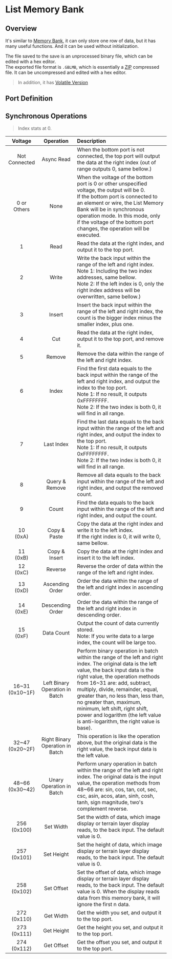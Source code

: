 <script setup lang="ts">
import ElectricConnection from "../../../components/ElectricElement/ElectricConnection";
import ElectricConnectorType from "../../../components/ElectricElement/ElectricConnectorType";
import ElectricConnectorDirection from "../../../components/ElectricElement/ElectricConnectorDirection";
import ElectricConnectionDisplayMode from "../../../components/ElectricElement/ElectricConnectionDisplayMode";
import IOPort from "../../../components/ElectricElement/IOPort";
import ElectricElement from "../../../components/ElectricElement/ElectricElement.vue";

let connections = [
    new ElectricConnection(ElectricConnectorDirection.Top, ElectricConnectorType.Output, ElectricConnectionDisplayMode.Hide, [
        new IOPort(1, 32, "Output Data / Result", ""),
    ], false, true),
    new ElectricConnection(ElectricConnectorDirection.Right, ElectricConnectorType.Input, ElectricConnectionDisplayMode.Hide, [
        new IOPort(1, 32, "Right Index", "")
    ], false, true),
        new ElectricConnection(ElectricConnectorDirection.Bottom, ElectricConnectorType.Input, ElectricConnectionDisplayMode.Hide, [
        new IOPort(1, 32, "Synchronous Operations, details is in the table below.", "")
    ], false, true),
    new ElectricConnection(ElectricConnectorDirection.Left, ElectricConnectorType.Input, ElectricConnectionDisplayMode.Hide, [
        new IOPort(1, 32, "Left Index", "")
    ], false, true),
        new ElectricConnection(ElectricConnectorDirection.In, ElectricConnectorType.Input, ElectricConnectionDisplayMode.Hide, [
        new IOPort(1, 32, "Input Data", ""),
    ], false, true)
];
</script>

# List Memory Bank <Badge text="v1.0" type="info"/>

## Overview

It's similar to [Memory Bank](../../base/shift/memory_bank), it can only store one row of data, but it has many useful functions. And it can be used without initialization.

The file saved to the save is an unprocessed binary file, which can be edited with a hex editor.  
The exported file format is `.GBLMB`, which is essentially a [ZIP](https://support.pkware.com/pkzip/appnote) compressed file. It can be uncompressed and edited with a hex editor.

> In addition, it has [Volatile Version](volatile_memory_banks#volatile-list-memory-bank)

## Port Definition

<ElectricElement imgAltPrefix="List Memory Bank" :connections="connections" imgSrc="/images/expand/memory_banks/GVListMemoryBankBlock.webp"/>

## Synchronous Operations

> Index stats at 0.

|        Voltage        |            Operation            | Description                                                                                                                                                                                                                                                                                                                                                                                                                                |
|:---------------------:|:-------------------------------:|:-------------------------------------------------------------------------------------------------------------------------------------------------------------------------------------------------------------------------------------------------------------------------------------------------------------------------------------------------------------------------------------------------------------------------------------------|
|     Not Connected     |           Async Read            | When the bottom port is not connected, the top port will output the data at the right index (out of range outputs 0, same bellow.)                                                                                                                                                                                                                                                                                                         |
|    0 or<br/>Others    |              None               | When the voltage of the bottom port is 0 or other unspecified voltage, the output will be 0.<br/>If the bottom port is connected to an element or wire, the List Memory Bank will be in synchronous operation mode. In this mode, only if the voltage of the bottom port changes, the operation will be executed.                                                                                                                          |
|           1           |              Read               | Read the data at the right index, and output it to the top port.                                                                                                                                                                                                                                                                                                                                                                           |
|           2           |              Write              | Write the back input within the range of the left and right index.<br/>Note 1: Including the two index addresses, same bellow.<br/>Note 2: If the left index is 0, only the right index address will be overwritten, same bellow.)                                                                                                                                                                                                         |
|           3           |             Insert              | Insert the back input within the range of the left and right index, the count is the bigger index minus the smaller index, plus one.                                                                                                                                                                                                                                                                                                       |
|           4           |               Cut               | Read the data at the right index, output it to the top port, and remove it.                                                                                                                                                                                                                                                                                                                                                                |
|           5           |             Remove              | Remove the data within the range of the left and right index.                                                                                                                                                                                                                                                                                                                                                                              |
|           6           |              Index              | Find the first data equals to the back input within the range of the left and right index, and output the index to the top port.<br/>Note 1: If no result, it outputs 0xFFFFFFFF.<br/>Note 2: If the two index is both 0, it will find in all range.                                                                                                                                                                                       |
|           7           |           Last Index            | Find the last data equals to the back input within the range of the left and right index, and output the index to the top port.<br/>Note 1: If no result, it outputs 0xFFFFFFFF.<br/>Note 2: If the two index is both 0, it will find in all range.                                                                                                                                                                                        |
|           8           |         Query & Remove          | Remove all data equals to the back input within the range of the left and right index, and output the removed count.                                                                                                                                                                                                                                                                                                                       |
|           9           |              Count              | Find the data equals to the back input within the range of the left and right index, and output the count.                                                                                                                                                                                                                                                                                                                                 |
|     10<br/>(0xA)      |          Copy & Paste           | Copy the data at the right index and write it to the left index.<br/>If the right index is 0, it will write 0, same bellow.                                                                                                                                                                                                                                                                                                                |
|     11<br/>(0xB)      |          Copy & Insert          | Copy the data at the right index and insert it to the left index.                                                                                                                                                                                                                                                                                                                                                                          |
|     12<br/>(0xC)      |             Reverse             | Reverse the order of data within the range of the left and right index.                                                                                                                                                                                                                                                                                                                                                                    |
|     13<br/>(0xD)      |         Ascending Order         | Order the data within the range of the left and right index in ascending order.                                                                                                                                                                                                                                                                                                                                                            |
|     14<br/>(0xE)      |        Descending Order         | Order the data within the range of the left and right index in descending order.                                                                                                                                                                                                                                                                                                                                                           |
|     15<br/>(0xF)      |           Data Count            | Output the count of data currently stored.<br/>Note: If you write data to a large index, the count will be large too.                                                                                                                                                                                                                                                                                                                      |
| 16\~31<br/>(0x10\~1F) | Left Binary Operation in Batch  | Perform binary operation in batch within the range of the left and right index. The original data is the left value, the back input data is the right value, the operation methods from 16\~31 are: add, subtract, multiply, divide, remainder, equal, greater than, no less than, less than, no greater than, maximum, minimum, left shift, right shift, power and logarithm (the left value is anti-logarithm, the right value is base). |
| 32\~47<br/>(0x20\~2F) | Right Binary Operation in Batch | This operation is like the operation above, but the original data is the right value, the back input data is the left value.                                                                                                                                                                                                                                                                                                               |
| 48\~66<br/>(0x30\~42) |    Unary Operation in Batch     | Perform unary operation in batch within the range of the left and right index. The original data is the input value, the operation methods from 48\~66 are: sin, cos, tan, cot, sec, csc, asin, acos, atan, sinh, cosh, tanh, sign magnitude, two's complement reverse.                                                                                                                                                                    |
|    256<br/>(0x100)    |            Set Width            | Set the width of data, which image display or terrain layer display reads, to the back input. The default value is 0.                                                                                                                                                                                                                                                                                                                      |
|    257<br/>(0x101)    |           Set Height            | Set the height of data, which image display or terrain layer display reads, to the back input. The default value is 0.                                                                                                                                                                                                                                                                                                                     |
|    258<br/>(0x102)    |           Set Offset            | Set the offset of data, which image display or terrain layer display reads, to the back input. The default value is 0. When the display reads data from this memory bank, it will ignore the first n data.                                                                                                                                                                                                                                 |
|    272<br/>(0x110)    |            Get Width            | Get the width you set, and output it to the top port.                                                                                                                                                                                                                                                                                                                                                                                      |
|    273<br/>(0x111)    |           Get Height            | Get the height you set, and output it to the top port.                                                                                                                                                                                                                                                                                                                                                                                     |
|    274<br/>(0x112)    |           Get Offset            | Get the offset you set, and output it to the top port.                                                                                                                                                                                                                                                                                                                                                                                     |